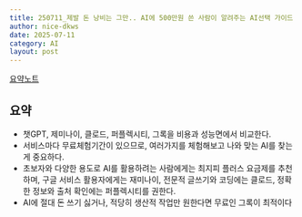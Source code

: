 ```yaml
---
title: 250711_제발 돈 낭비는 그만.. AI에 500만원 쓴 사람이 알려주는 AI선택 가이드
author: nice-dkws
date: 2025-07-11
category: AI
layout: post
---
```


[요약노트](https://lilys.ai/digest/4939222/4250825?s=1&noteVersionId=526401)

## 요약

* 챗GPT, 제미나이, 클로드, 퍼플렉시티, 그록을 비용과 성능면에서 비교한다.
* 서비스마다 무료체험기간이 있으므로, 여러가지를 체험해보고 나와 맞는 AI를 찾는게 중요하다.
* 초보자와 다양한 용도로 AI를 활용하려는 사람에게는 최지피 플러스 요금제를 추천하며, 구글 서비스 활용자에게는 재미나이, 전문적 글쓰기와 코딩에는 클로드, 정확한 정보와 출처 확인에는 퍼플렉시티를 권한다.
* AI에 절대 돈 쓰기 싫거나, 적당히 생산적 작업만 원한다면 무료인 그록이 최적이다 